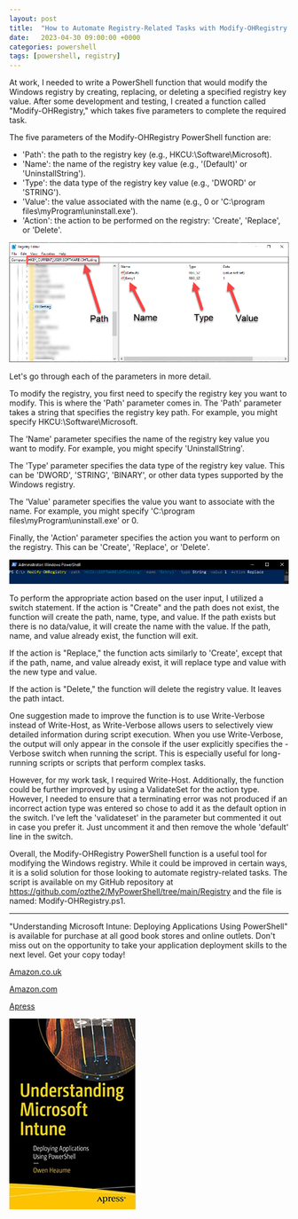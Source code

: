 ```yaml
---
layout: post
title:  "How to Automate Registry-Related Tasks with Modify-OHRegistry PowerShell Function"
date:   2023-04-30 09:00:00 +0000
categories: powershell
tags: [powershell, registry]
---
```


At work, I needed to write a PowerShell function that would modify the Windows registry by creating, replacing, or deleting a specified registry key value. After some development and testing, I created a function called "Modify-OHRegistry," which takes five parameters to complete the required task.

The five parameters of the Modify-OHRegistry PowerShell function are:

- 'Path': the path to the registry key (e.g., HKCU:\Software\Microsoft).
- 'Name': the name of the registry key value (e.g., '(Default)' or 'UninstallString').
- 'Type': the data type of the registry key value (e.g., 'DWORD' or 'STRING').
- 'Value': the value associated with the name (e.g., 0 or 'C:\program files\myProgram\uninstall.exe').
- 'Action': the action to be performed on the registry: 'Create', 'Replace', or 'Delete'.

![](/assets/images/modifyreg.png)

Let's go through each of the parameters in more detail.

To modify the registry, you first need to specify the registry key you want to modify. This is where the 'Path' parameter comes in. The 'Path' parameter takes a string that specifies the registry key path. For example, you might specify HKCU:\Software\Microsoft.

The 'Name' parameter specifies the name of the registry key value you want to modify. For example, you might specify 'UninstallString'.

The 'Type' parameter specifies the data type of the registry key value. This can be 'DWORD', 'STRING', 'BINARY', or other data types supported by the Windows registry.

The 'Value' parameter specifies the value you want to associate with the name. For example, you might specify 'C:\program files\myProgram\uninstall.exe' or 0.

Finally, the 'Action' parameter specifies the action you want to perform on the registry. This can be 'Create', 'Replace', or 'Delete'.

![](/assets/images/callregfunction.png)

To perform the appropriate action based on the user input, I utilized a switch statement. If the action is "Create" and the path does not exist, the function will create the path, name, type, and value. If the path exists but there is no data/value, it will create the name with the value. If the path, name, and value already exist, the function will exit.

If the action is "Replace," the function acts similarly to 'Create', except that if the path, name, and value already exist, it will replace type and value with the new type and value.

If the action is "Delete," the function will delete the registry value. It leaves the path intact.

One suggestion made to improve the function is to use Write-Verbose instead of Write-Host, as Write-Verbose allows users to selectively view detailed information during script execution. When you use Write-Verbose, the output will only appear in the console if the user explicitly specifies the -Verbose switch when running the script. This is especially useful for long-running scripts or scripts that perform complex tasks.

However, for my work task, I required Write-Host. Additionally, the function could be further improved by using a ValidateSet for the action type. However, I needed to ensure that a terminating error was not produced if an incorrect action type was entered so chose to add it as the default option in the switch.  I've left the 'validateset' in the parameter but commented it out in case you prefer it.  Just uncomment it and then remove the whole 'default' line in the switch.

Overall, the Modify-OHRegistry PowerShell function is a useful tool for modifying the Windows registry. While it could be improved in certain ways, it is a solid solution for those looking to automate registry-related tasks. The script is available on my GitHub repository at https://github.com/ozthe2/MyPowerShell/tree/main/Registry and the file is named: Modify-OHRegistry.ps1.

---

"Understanding Microsoft Intune: Deploying Applications Using PowerShell" is available for purchase at all good book stores and online outlets. Don't miss out on the opportunity to take your application deployment skills to the next level. Get your copy today!

[Amazon.co.uk](https://www.amazon.co.uk/Understanding-Microsoft-Intune-Applications-PowerShell/dp/1484288491/ref=asc_df_1484288491/?tag=googshopuk-21&linkCode=df0&hvadid=606535180727&hvpos=&hvnetw=g&hvrand=12156935864725452536&hvpone=&hvptwo=&hvqmt=&hvdev=c&hvdvcmdl=&hvlocint=&hvlocphy=9045778&hvtargid=pla-1897625803371&psc=1&th=1&psc=1)

[Amazon.com](https://www.amazon.com/Understanding-Microsoft-Intune-Applications-PowerShell/dp/1484288491/ref=sr_1_1?crid=2K98Q1E7TIKLJ&keywords=understanding+intune&qid=1682103272&sprefix=understanding+intune%2Caps%2C157&sr=8-1)

[Apress](https://link.springer.com/book/10.1007/978-1-4842-8850-4?source=shoppingads&locale=en-gb&gclid=CjwKCAjw6IiiBhAOEiwALNqncSKm2i93L3ZU_g23RICE6TxylXFk6HPq6YS6HLgsqr_vtCFbzQJMORoCFXUQAvD_BwE)


![](/assets/images/Apress_Intune.png)